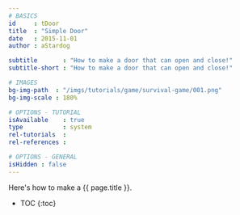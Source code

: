 ```yaml
---
# BASICS
id     : tDoor
title  : "Simple Door"
date   : 2015-11-01
author : aStardog

subtitle       : "How to make a door that can open and close!"
subtitle-short : "How to make a door that can open and close!"

# IMAGES
bg-img-path  : "/imgs/tutorials/game/survival-game/001.png"
bg-img-scale : 180%

# OPTIONS - TUTORIAL
isAvailable    : true
type           : system
rel-tutorials  : 
rel-references : 

# OPTIONS - GENERAL
isHidden : false
---
```

Here's how to make a {{ page.title }}.

* TOC
{:toc}